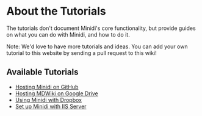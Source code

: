About the Tutorials
===================

The tutorials don't document Minidi's core functionality, but provide guides on what you can do with Minidi, and how to do it.

Note: We'd love to have more tutorials and ideas. You can add your own tutorial to this website by sending a pull request to this wiki!


Available Tutorials
-------------------

  * [Hosting Minidi on GitHub](tutorials/github.md)
  * [Hosting MDWiki on Google Drive](tutorials/drive.md)
  * [Using Minidi with Dropbox](tutorials/dropbox.md)
  * [Set up Minidi with IIS Server](tutorials/iis/iis.md)
